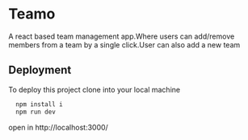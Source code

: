 
# Teamo

A react based team management app.Where users can add/remove members from a team by a single click.User can also add a new team


## Deployment

To deploy this project clone into your local machine

```bash
  npm install i
  npm run dev
```
open in http://localhost:3000/

